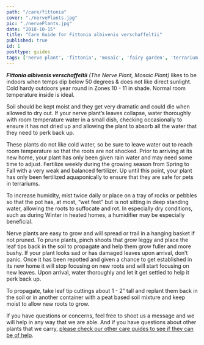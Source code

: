 ```yaml
---
path: "/care/fittonia"
cover: "./nervePlants.jpg"
pic: "./nervePlants.jpg"
date: "2018-10-15"
title: "Care Guide for Fittonia albivenis verschaffeltii"
published: true
id: 1
posttype: guides
tags: ['nerve plant', 'fittonia', 'mosaic', 'fairy garden', 'terrarium', 'care guides']
---
```

<em><strong>Fittonia albivenis verschaffeltii</strong> (The Nerve Plant, Mosaic Plant)</em> likes to be indoors when temps dip below 50 degrees & does not like direct sunlight. Cold hardy outdoors year round in Zones 10 - 11 in shade. Normal room temperature inside is ideal. 

Soil should be kept moist and they get very dramatic and could die when allowed to dry out. If your nerve plant’s leaves collapse, water thoroughly with room temperature water in a small dish, checking occasionally to ensure it has not dried up and allowing the plant to absorb all the water that they need to perk back up.  

These plants do not like cold water, so be sure to leave water out to reach room temperature so that the roots are not shocked. Prior to arriving at its new home, your plant has only been given rain water and may need some time to adjust. Fertilize weekly during the growing season from Spring to Fall with a very weak and balanced fertilizer. Up until this point, your plant has only been fertilized aquaponically to ensure that they are safe for pets in terrariums. 

To increase humidity, mist twice daily or place on a tray of rocks or pebbles so that the pot has, at most, “wet feet” but is not sitting in deep standing water, allowing the roots to suffocate and rot. In especially dry conditions, such as during Winter in heated homes, a humidifier may be especially beneficial. 

Nerve plants are easy to grow and will spread or trail in a hanging basket if not pruned. To prune plants, pinch shoots that grow leggy and place the leaf tips back in the soil to propagate and help them grow fuller and more bushy. If your plant looks sad or has damaged leaves upon arrival, don’t panic. Once it has been repotted and given a chance to get established in its new home it will stop focusing on new roots and will start focusing on new leaves. Upon arrival, water thoroughly and let it get settled to help it perk back up.  

To propagate, take leaf tip cuttings about 1 - 2” tall and replant them back in the soil or in another container with a peat based soil mixture and keep moist to allow new roots to grow. 

If you have questions or concerns, feel free to shoot us a message and we will help in any way that we are able. And if you have questions about other plants that we carry, [please check our other care guides to see if they can be of help](/care/).
